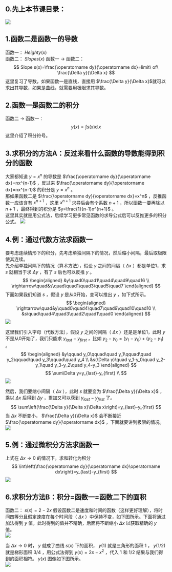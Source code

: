 ## 0.先上本节课目录：
![](attachments/0积分总览.jpg)
  
## 1.函数二是函数一的导数
函数一： $Height y(x)$  
函数二： $Slope s(x)$
函数一 -> 函数二：
$$
Slope s(x)=\frac{\operatorname dy}{\operatorname dx}=limit\ of\ \frac{\Delta y}{\Delta x}
$$
这里复习了导数，如果函数一是直线，直接用 $\frac{\Delta y}{\Delta x}$就可以求出其导数，如果是曲线，就需要用极限求其导数。
  
## 2.函数一是函数二的积分
函数二 -> 函数一：
$$
y(x)=\int s(x)\operatorname dx
$$
这里介绍了积分符号。
  
## 3.求积分的方法A：反过来看什么函数的导数能得到积分的函数
大家都知道 $y=x^n$ 的导数是 $\frac{\operatorname dy}{\operatorname dx}=nx^{n-1}$ ，反过来 $\frac{\operatorname dy}{\operatorname dx}=nx^{n-1}$ 的积分是 $y=x^n$ 。  
那如果函数二是 $\frac{\operatorname dy}{\operatorname dx}=x^n$ ，反推函数一应该含有 $x^{n+1}$ ，这里 $x^{n+1}$ 求导后会有个系数 $n+1$ ，所以函数一要再除以  $n+1$ ，最终得到的积分是 $y=\frac{1}{n-1}x^{n+1}$ 。  
这里其实就是用公式法，后续学习更多常见函数的求导公式后可以反推更多的积分公式。
![](attachments/3求积分的方法A：反过来看什么函数的导数能得到积分的函数.jpg)
  
## 4.例：通过代数方法求函数一
要考虑连续情形下的积分，先考虑单独间隔下的情况，然后缩小间隔，最后取极限使其连续。  
先介绍单独间隔下的情况（算术方法），假设 $y$ 之间的间隔（ $\Delta x$ ）都是单位1，求 $s$ 就相当于求 $\Delta y$ ，有了 $s$ 后也可以反推 $y$ 。
$$
\begin{aligned}
    &y\quad0\quad1\quad4\quad9\quad16 \\
    \rightarrow\quad&s\quad\quad1\quad3\quad5\quad7
\end{aligned}
$$
下面如果我们知道 $s$ ，假设 $y$ 是从0开始，变可以推出 $y$ ，如下式所示。
$$
\begin{aligned}
    \rightarrow\quad&y\quad0\quad4\quad7\quad9\quad10\quad10 \\
    &s\quad\quad4\quad3\quad2\quad1\quad0
\end{aligned}
$$
![](attachments/4例：通过代数方法求函数一（1）.jpg)
  
这里我们引入字母（代数方法），假设 $y$ 之间的间隔（ $\Delta x$ ）还是是单位1，此时 $y$ 不是从0开始了，我们只能求 $y_{last}-y_{first}$ ，比如 $y_2-y_0=(y_1-y_0)+(y_2-y_1)$ 。
$$
\begin{aligned}
    &y\qquad y_0\qquad\quad y_1\qquad\quad y_2\qquad\quad y_3\qquad\quad y_4 \\
    &s(\Delta y)\quad y_1-y_0\quad y_2-y_1\quad y_3-y_2\quad y_4-y_3
\end{aligned}
$$
$$
\sum\Delta y=y_{last}-y_{first} \\
$$
![](attachments/4例：通过代数方法求函数一（2）.jpg)
  
然后，我们要缩小间隔（ $\Delta x$ ），此时 $s$ 就要变为 $\frac{\Delta y}{\Delta x}$ ，乘以 $\Delta x$ 后得到 $\Delta y$ ，累加又可以获到 $y_{last}-y_{first}$ 了。
$$
\sum\left(\frac{\Delta y}{\Delta x}\Delta x\right)=y_{last}-y_{first}
$$
当 $\Delta x$ 不断变小， $\frac{\Delta y}{\Delta x}$ 会不断接近 $\frac{\operatorname dy}{\operatorname dx}$ ，下面就要讲到极限的情况。
![](attachments/4例：通过代数方法求函数一（3）.jpg)
  
## 5.例：通过微积分方法求函数一
上式在 $\Delta x\rightarrow0$ 的情况下，求和转化为积分
$$
\int\left(\frac{\operatorname dy}{\operatorname dx}\operatorname dx\right)=y_{last}-y_{first}
$$
![](attachments/5例：通过微积分方法求函数一.jpg)
  
## 6.求积分方法B：积分=函数一=函数二下的面积
函数二： $s(x)=2-2x$ 
假设函数二是速度和时间的函数（这样更好理解），将时间四等分且假定速度在每个时间段（ $\Delta x$ ）中保持不变，如下图所示。下面将通过加法得到 $y$ 值，此时得到的值并不精确，后面将不断缩小 $\Delta x$ 以获取精确的 $y$ 值。  
![](attachments/6求积分方法B：积分=函数一=函数二下的面积（1）.jpg)
  
当 $\Delta x \rightarrow0$ 时， $y$ 就成了曲线 $s(x)$ 下的面积， $y(1)$ 就是三角形的面积 $1$ ， $y(1/2)$ 就是梯形面积 $3/4$ ，用公式法得到 $y(x)=2x-x^2$ ，代入 $1$ 和 $1/2$ 结果与我们得到的面积相符。 $y(x)$ 图像如下图所示。  
![](attachments/6求积分方法B：积分=函数一=函数二下的面积（2）.jpg)
  